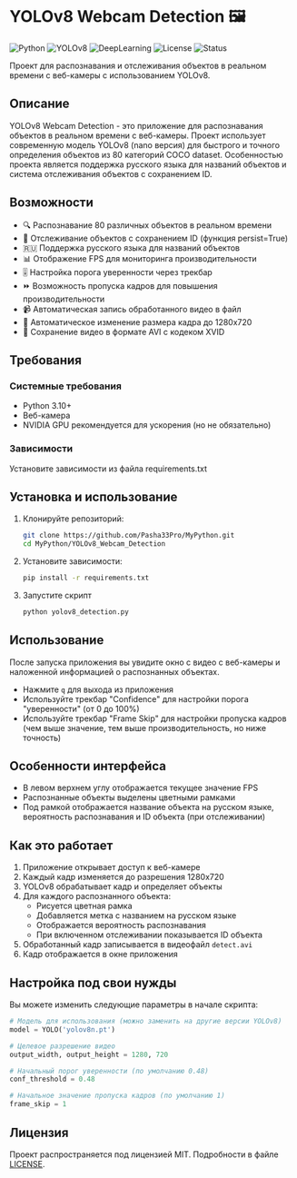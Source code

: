 # YOLOv8 Webcam Detection 🖼️

![Python](https://img.shields.io/badge/Python-3.10%2B-blue?logo=python)
![YOLOv8](https://img.shields.io/badge/YOLOv8-Computer_Vision-orange?logo=computer-vision)
![DeepLearning](https://img.shields.io/badge/Deep_Learning-AI-purple)
![License](https://img.shields.io/badge/License-MIT-green)
![Status](https://img.shields.io/badge/Status-Active-brightgreen)

Проект для распознавания и отслеживания объектов в реальном времени с веб-камеры с использованием YOLOv8.

## Описание

YOLOv8 Webcam Detection - это приложение для распознавания объектов в реальном времени с веб-камеры.
Проект использует современную модель YOLOv8 (nano версия) для быстрого и точного определения объектов из 80 категорий COCO dataset.
Особенностью проекта является поддержка русского языка для названий объектов и система отслеживания объектов с сохранением ID.

## Возможности

- 🔍 Распознавание 80 различных объектов в реальном времени
- 🔄 Отслеживание объектов с сохранением ID (функция persist=True)
- 🇷🇺 Поддержка русского языка для названий объектов
- 📊 Отображение FPS для мониторинга производительности
- 🎚️ Настройка порога уверенности через трекбар
- ⏩ Возможность пропуска кадров для повышения производительности
- 📹 Автоматическая запись обработанного видео в файл
- 📏 Автоматическое изменение размера кадра до 1280x720
- 💾 Сохранение видео в формате AVI с кодеком XVID

## Требования

### Системные требования

- Python 3.10+
- Веб-камера
- NVIDIA GPU рекомендуется для ускорения (но не обязательно)

### Зависимости

Установите зависимости из файла requirements.txt

## Установка и использование

1. Клонируйте репозиторий:
   ```bash
   git clone https://github.com/Pasha33Pro/MyPython.git
   cd MyPython/YOLOv8_Webcam_Detection
   ```
2. Установите зависимости:
    ```bash
   pip install -r requirements.txt
   ```
3. Запустите скрипт
    ```bash
   python yolov8_detection.py
   ```

## Использование

После запуска приложения вы увидите окно с видео с веб-камеры и наложенной информацией о распознанных объектах.

* Нажмите `q` для выхода из приложения
* Используйте трекбар "Confidence" для настройки порога "уверенности" (от 0 до 100%)
* Используйте трекбар "Frame Skip" для настройки пропуска кадров (чем выше значение, тем выше производительность, но
  ниже точность)

## Особенности интерфейса

* В левом верхнем углу отображается текущее значение FPS
* Распознанные объекты выделены цветными рамками
* Под рамкой отображается название объекта на русском языке, вероятность распознавания и ID объекта (при отслеживании)

## Как это работает

1. Приложение открывает доступ к веб-камере
2. Каждый кадр изменяется до разрешения 1280x720
3. YOLOv8 обрабатывает кадр и определяет объекты
4. Для каждого распознанного объекта:
    * Рисуется цветная рамка
    * Добавляется метка с названием на русском языке
    * Отображается вероятность распознавания
    * При включенном отслеживании показывается ID объекта
5. Обработанный кадр записывается в видеофайл `detect.avi`
6. Кадр отображается в окне приложения

## Настройка под свои нужды

Вы можете изменить следующие параметры в начале скрипта:

```python
# Модель для использования (можно заменить на другие версии YOLOv8)
model = YOLO('yolov8n.pt')

# Целевое разрешение видео
output_width, output_height = 1280, 720

# Начальный порог уверенности (по умолчанию 0.48)
conf_threshold = 0.48

# Начальное значение пропуска кадров (по умолчанию 1)
frame_skip = 1
```

## Лицензия

Проект распространяется под лицензией MIT. Подробности в файле [LICENSE](LICENSE).